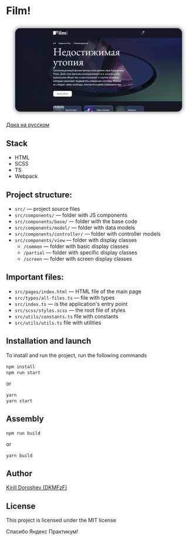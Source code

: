 # Film!

![screen_app](./docs/app-screen.png)

[Дока на русском](./docs/README.ru.md)

## Stack
- HTML 
- SCSS 
- TS 
- Webpack

## Project structure:
- ```src/``` — project source files
- ```src/components/``` — folder with JS components
- ```src/components/base/``` — folder with the base code
- ```src/components/model/``` — folder with data models
- ```src/components/controller/``` — folder with controller models
- ```src/components/view``` — folder with display classes
    - ```/common``` — folder with basic display classes
    - ```/partial``` — folder with specific display classes
    - ```/screen``` — folder with screen display classes

## Important files:
- ```src/pages/index.html``` — HTML file of the main page
- ```src/types/all-files.ts``` — file with types
- ```src/index.ts``` — is the application's entry point
- ```src/scss/styles.scss``` — the root file of styles
- ```src/utils/constants.ts``` file with constants
- ```src/utils/utils.ts``` file with utilities

## Installation and launch
To install and run the project, run the following commands

```
npm install
npm run start
```

or

```
yarn
yarn start
```


## Assembly

```
npm run build
```

or

```
yarn build
```

## Author

[Kirill Doroshev (DKMFzF)](https://vk.com/dkmfzf )

## License

This project is licensed under the MIT license

Спасибо Яндекс Практикум!

